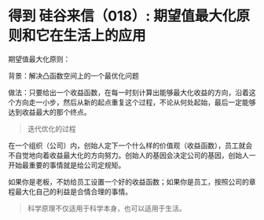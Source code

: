 # 得到 硅谷来信（018）: 期望值最大化原则和它在生活上的应用

期望值最大化原则：

背景：解决凸函数空间上的一个最优化问题

做法：只要给出一个收益函数，在每一时刻计算出能够最大化收益的方向，沿着这个方向走一小步，然后从新的起点重复这个过程，不论从何处起始，最后一定能够达到收益最大的那个终点。

> 迭代优化的过程

在一个组织（公司）内，创始人定下一个什么样的价值观（收益函数），员工就会不自觉地向着收益最大化的方向努力。创始人的基因会决定公司的基因，创始人一开始最重要的事情就是给公司定规矩。

如果你是老板，不妨给员工设置一个好的收益函数；如果你是员工，按照公司的章程最大化自己的利益是合情合理的事情。

> 科学原理不仅适用于科学本身，也可以适用于生活。
